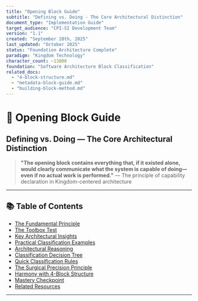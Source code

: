```yaml
---
title: "Opening Block Guide"
subtitle: "Defining vs. Doing - The Core Architectural Distinction"
document_type: "Implementation Guide"
target_audience: "CPI-SI Development Team"
version: "1.1"
created: "September 28th, 2025"
last_updated: "October 2025"
status: "Foundation Architecture Complete"
paradigm: "Kingdom Technology"
character_count: ~13800
foundation: "Software Architecture Block Classification"
related_docs:
  - "4-block-structure.md"
  - "metadata-block-guide.md"
  - "building-block-method.md"
---
```


# 🔌 Opening Block Guide

## Defining vs. Doing — The Core Architectural Distinction

> **"The opening block contains everything that, if it existed alone, would clearly communicate what the system is capable of doing—even if no actual work is performed."**
> — The principle of capability declaration in Kingdom-centered architecture

---

## 📚 Table of Contents

- [The Fundamental Principle](#-the-fundamental-principle)
- [The Toolbox Test](#-the-toolbox-test)
- [Key Architectural Insights](#-key-architectural-insights)
- [Practical Classification Examples](#-practical-classification-examples)
- [Architectural Reasoning](#-architectural-reasoning)
- [Classification Decision Tree](#-classification-decision-tree)
- [Quick Classification Rules](#-quick-classification-rules)
- [The Surgical Precision Principle](#-the-surgical-precision-principle)
- [Harmony with 4-Block Structure](#-harmony-with-4-block-structure)
- [Mastery Checkpoint](#-mastery-checkpoint)
- [Related Resources](#-related-resources)

---

